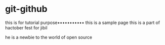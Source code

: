 # git-github
this is for tutorial purpose•••••••••••
this is a sample page
this is a part of hactober fest for jibil

he is a newbie to the world of open source
